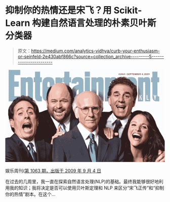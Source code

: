 # 抑制你的热情还是宋飞？用 Scikit-Learn 构建自然语言处理的朴素贝叶斯分类器

> 原文：<https://medium.com/analytics-vidhya/curb-your-enthusiasm-or-seinfeld-2e430abf866c?source=collection_archive---------5----------------------->

![](img/e541451d360f95defbd006fc470ecc22.png)

娱乐周刊([第 1063 期，出版于 2009 年 9 月 4 日](https://ew.com/article/2009/08/27/seinfeld-7/)

在过去的几周里，我一直在探索自然语言处理(NLP)的基础。最终我能够很好地利用我的知识；我将决定是否可以使用贝叶斯定理和 NLP 来区分“宋飞正传”和“抑制你的热情”剧本。在这个…